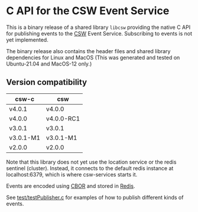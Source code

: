 # C API for the CSW Event Service

This is a binary release of a shared library `libcsw` providing the native C API for publishing events to 
the [CSW](https://github.com/tmtsoftware/csw) Event Service.
Subscribing to events is not yet implemented.

The binary release also contains the header files and shared library dependencies for Linux and MacOS
(This was generated and tested on Ubuntu-21.04 and MacOS-12 only.)

## Version compatibility

| csw-c | csw |
|--------|------|
| v4.0.1 | v4.0.0 |
| v4.0.0 | v4.0.0-RC1 |
| v3.0.1 | v3.0.1 |
| v3.0.1-M1 | v3.0.1-M1 |
| v2.0.0 | v2.0.0 |


Note that this library does not yet use the location service or the redis sentinel (cluster).
Instead, it connects to the default redis instance at localhost:6379, which is where csw-services starts it.

Events are encoded using [CBOR](https://cbor.io/) and stored in [Redis](https://redis.io/).

See [test/testPublisher.c](https://github.com/tmtsoftware/csw-c/blob/master/test/testPublisher.c) 
for examples of how to publish different kinds of events.

